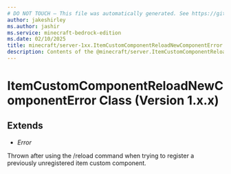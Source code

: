 ```yaml
---
# DO NOT TOUCH — This file was automatically generated. See https://github.com/mojang/minecraftapidocsgenerator to modify descriptions, examples, etc.
author: jakeshirley
ms.author: jashir
ms.service: minecraft-bedrock-edition
ms.date: 02/10/2025
title: minecraft/server-1xx.ItemCustomComponentReloadNewComponentError Class
description: Contents of the @minecraft/server.ItemCustomComponentReloadNewComponentError class (Version 1.x.x).
---
```

# ItemCustomComponentReloadNewComponentError Class (Version 1.x.x)

## Extends
- *Error*

Thrown after using the /reload command when trying to register a previously unregistered item custom component.
